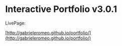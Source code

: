 # Interactive Portfolio v3.0.1

LivePage:

[http://gabrieleromeo.github.io/portfolio/](http://gabrieleromeo.github.io/portfolio/)
